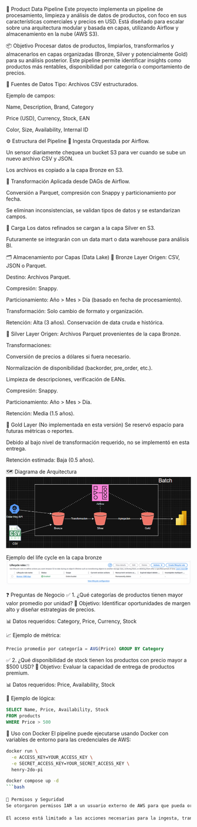🛒 Product Data Pipeline
Este proyecto implementa un pipeline de procesamiento, limpieza y análisis de datos de productos, con foco en sus características comerciales y precios en USD. Está diseñado para escalar sobre una arquitectura modular y basada en capas, utilizando Airflow y almacenamiento en la nube (AWS S3).

📦 Objetivo
Procesar datos de productos, limpiarlos, transformarlos y almacenarlos en capas organizadas (Bronze, Silver y potencialmente Gold) para su análisis posterior. Este pipeline permite identificar insights como productos más rentables, disponibilidad por categoría o comportamiento de precios.

🔗 Fuentes de Datos
Tipo: Archivos CSV estructurados.

Ejemplo de campos:

Name, Description, Brand, Category

Price (USD), Currency, Stock, EAN

Color, Size, Availability, Internal ID

⚙️ Estructura del Pipeline
🔹 Ingesta
Orquestada por Airflow.

Un sensor diariamente chequea un bucket S3 para ver cuando se sube un nuevo archivo CSV y JSON.


Los archivos es copiado a la capa Bronze en S3.

🔹 Transformación
Aplicada desde DAGs de Airflow.

Conversión a Parquet, compresión con Snappy y particionamiento por fecha.

Se eliminan inconsistencias, se validan tipos de datos y se estandarizan campos.

🔹 Carga
Los datos refinados se cargan a la capa Silver en S3.

Futuramente se integrarán con un data mart o data warehouse para análisis BI.

🗂️ Almacenamiento por Capas (Data Lake)
🥉 Bronze Layer
Origen: CSV, JSON o Parquet.

Destino: Archivos Parquet.

Compresión: Snappy.

Particionamiento: Año > Mes > Día (basado en fecha de procesamiento).

Transformación: Solo cambio de formato y organización.

Retención: Alta (3 años). Conservación de data cruda e histórica.

🥈 Silver Layer
Origen: Archivos Parquet provenientes de la capa Bronze.

Transformaciones:

Conversión de precios a dólares si fuera necesario.

Normalización de disponibilidad (backorder, pre_order, etc.).

Limpieza de descripciones, verificación de EANs.

Compresión: Snappy.

Particionamiento: Año > Mes > Día.

Retención: Media (1.5 años).

🥇 Gold Layer (No implementada en esta versión)
Se reservó espacio para futuras métricas o reportes.

Debido al bajo nivel de transformación requerido, no se implementó en esta entrega.

Retención estimada: Baja (0.5 años).

🗺️ Diagrama de Arquitectura
![Arquitectura del Pipeline](images/architecture.png)


Ejemplo del life cycle en la capa bronze
![life cycle en la capa bronze](images/bronze_lifecycle.png)

❓ Preguntas de Negocio
✅ 1. ¿Qué categorías de productos tienen mayor valor promedio por unidad?
🎯 Objetivo: Identificar oportunidades de margen alto y diseñar estrategias de precios.

📊 Datos requeridos: Category, Price, Currency, Stock

📈 Ejemplo de métrica:

```sql
Precio promedio por categoría = AVG(Price) GROUP BY Category
```
✅ 2. ¿Qué disponibilidad de stock tienen los productos con precio mayor a $500 USD?
🎯 Objetivo: Evaluar la capacidad de entrega de productos premium.

📊 Datos requeridos: Price, Availability, Stock

🧮 Ejemplo de lógica:

```sql
SELECT Name, Price, Availability, Stock
FROM products
WHERE Price > 500
```
🐳 Uso con Docker
El pipeline puede ejecutarse usando Docker con variables de entorno para las credenciales de AWS:

```bash
docker run \
  -e ACCESS_KEY=YOUR_ACCESS_KEY \
  -e SECRET_ACCESS_KEY=YOUR_SECRET_ACCESS_KEY \
  henry-2do-pi
```
```bash
docker compose up -d
```bash

🔐 Permisos y Seguridad
Se otorgaron permisos IAM a un usuario externo de AWS para que pueda orquestar Airflow y acceder a los buckets.

El acceso está limitado a las acciones necesarias para la ingesta, transformación y carga de datos.